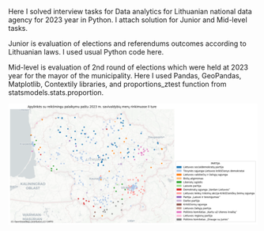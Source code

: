 Here I solved interview tasks for Data analytics for Lithuanian national data agency for 2023 year in Python.
I attach solution for Junior and Mid-level tasks.

Junior is evaluation of elections and referendums outcomes according to Lithuanian laws. I used usual Python code here.

Mid-level is evaluation of 2nd round of elections which were held at 2023 year for the mayor of the municipality. 
Here I used Pandas, GeoPandas, Matplotlib, Contextily libraries, and proportions_ztest function from statsmodels.stats.proportion.

![Chart 1](map_new.jpg)
